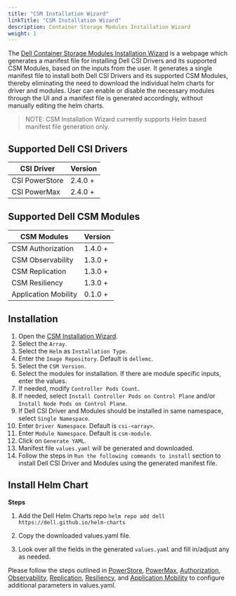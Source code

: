 ```yaml
---
title: "CSM Installation Wizard"
linkTitle: "CSM Installation Wizard"
description: Container Storage Modules Installation Wizard
weight: 1
---
```


The [Dell Container Storage Modules Installation Wizard](./src/index.html) is a webpage which generates a manifest file for installing Dell CSI Drivers and its supported CSM Modules, based on the inputs from the user. It generates a single manifest file to install both Dell CSI Drivers and its supported CSM Modules, thereby eliminating the need to download the individual helm charts for driver and modules. User can enable or disable the necessary modules through the UI and a manifest file is generated accordingly, without manually editing the helm charts. 

>NOTE: CSM Installation Wizard currently supports Helm based manifest file generation only. 

## Supported Dell CSI Drivers

| CSI Driver         | Version   | 
| ------------------ | --------- | 
| CSI PowerStore     | 2.4.0 +   | 
| CSI PowerMax       | 2.4.0 +   | 

## Supported Dell CSM Modules

| CSM Modules          | Version   | 
| ---------------------| --------- | 
| CSM Authorization    | 1.4.0 +   | 
| CSM Observability    | 1.3.0 +   |
| CSM Replication      | 1.3.0 +   |
| CSM Resiliency       | 1.3.0 +   |
| Application Mobility | 0.1.0 +   |

## Installation

1. Open the [CSM Installation Wizard](./src/index.html).
2. Select the `Array`.
3. Select the `Helm` as `Installation Type`.
4. Enter the `Image Repository`. Default is `dellemc`.
5. Select the `CSM Version`. 
6. Select the modules for installation. If there are module specific inputs, enter the values. 
7. If needed, modify `Controller Pods Count`.
8. If needed, select `Install Controller Pods on Control Plane` and/or `Install Node Pods on Control Plane`.
9. If Dell CSI Driver and Modules should be installed in same namespace, select `Single Namespace`.
10. Enter `Driver Namespace`. Default is `csi-<array>`.
11. Enter `Module Namespace`. Default is `csm-module`. 
12. Click on `Generate YAML`.
13. Manifest file `values.yaml` will be generated and downloaded. 
14. Follow the steps in `Run the following commands to install` section to install Dell CSI Driver and Modules using the generated manifest file. 

## Install Helm Chart

**Steps**

1. Add the Dell Helm Charts repo `helm repo add dell https://dell.github.io/helm-charts`

2. Copy the downloaded values.yaml file. 

3. Look over all the fields in the generated `values.yaml` and fill in/adjust any as needed.

Please follow the steps outlined in [PowerStore](../../csidriver/installation/helm/powerstore/#install-the-driver), [PowerMax](../../csidriver/installation/helm/powermax/#install-the-driver), [Authorization](../../authorization/), [Observability](../../observability/), [Replication](../../replication/), [Resiliency](../../resiliency/deployment.md), and [Application Mobility](../../applicationmobility/) to configure additional parameters in values.yaml.

